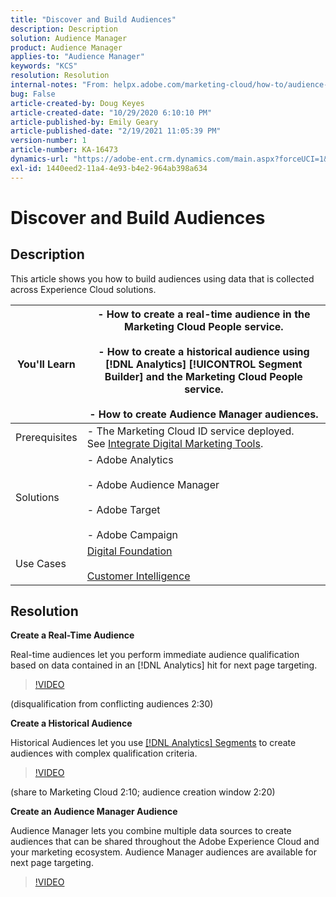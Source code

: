 ```yaml
---
title: "Discover and Build Audiences"
description: Description
solution: Audience Manager
product: Audience Manager
applies-to: "Audience Manager"
keywords: "KCS"
resolution: Resolution
internal-notes: "From: helpx.adobe.com/marketing-cloud/how-to/audience-discovery.html"
bug: False
article-created-by: Doug Keyes
article-created-date: "10/29/2020 6:10:10 PM"
article-published-by: Emily Geary
article-published-date: "2/19/2021 11:05:39 PM"
version-number: 1
article-number: KA-16473
dynamics-url: "https://adobe-ent.crm.dynamics.com/main.aspx?forceUCI=1&pagetype=entityrecord&etn=knowledgearticle&id=279bbdfa-111a-eb11-a813-000d3a5937f3"
exl-id: 1440eed2-11a4-4e93-b4e2-964ab398a634
---
```

# Discover and Build Audiences

## Description


This article shows you how to build audiences using data that is collected across Experience Cloud solutions.


| You'll Learn | - How to create a real-time audience in the Marketing Cloud People service.<br><br>- How to create a historical audience using [!DNL Analytics] [!UICONTROL Segment Builder] and the Marketing Cloud People service.<br><br>- How to create Audience Manager audiences. |
| --- | --- |
| Prerequisites | - The Marketing Cloud ID service deployed. See [Integrate Digital Marketing Tools](https://helpx.adobe.com/marketing-cloud/how-to/tool-integration.html). |
| Solutions | - Adobe Analytics<br><br>- Adobe Audience Manager<br><br>- Adobe Target<br><br>- Adobe Campaign |
| Use Cases | [Digital Foundation](https://helpx.adobe.com/marketing-cloud/how-to/digital-foundation.html)<br><br>[Customer Intelligence](https://helpx.adobe.com/marketing-cloud/how-to/customer-intelligence.html) |





## Resolution


<b>Create a Real-Time Audience</b>

Real-time audiences let you perform immediate audience qualification based on data contained in an [!DNL Analytics] hit for next page targeting.




>[!VIDEO](https://video.tv.adobe.com/v/17804t1/)


(disqualification from conflicting audiences 2:30)



<b>Create a Historical Audience</b>

Historical Audiences let you use [[!DNL Analytics] Segments](https://marketing.adobe.com/resources/help/en_US/analytics/segment/) to create audiences with complex qualification criteria.




>[!VIDEO](https://video.tv.adobe.com/v/17805/)


(share to Marketing Cloud 2:10; audience creation window 2:20)

<b>Create an Audience Manager Audience</b>

Audience Manager lets you combine multiple data sources to create audiences that can be shared throughout the Adobe Experience Cloud and your marketing ecosystem. Audience Manager audiences are available for next page targeting.




>[!VIDEO](https://video.tv.adobe.com/v/18113t1/)
